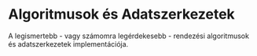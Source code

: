# Algoritmusok és Adatszerkezetek

A legismertebb - vagy számomra legérdekesebb - rendezési algoritmusok és adatszerkezetek implementációja.